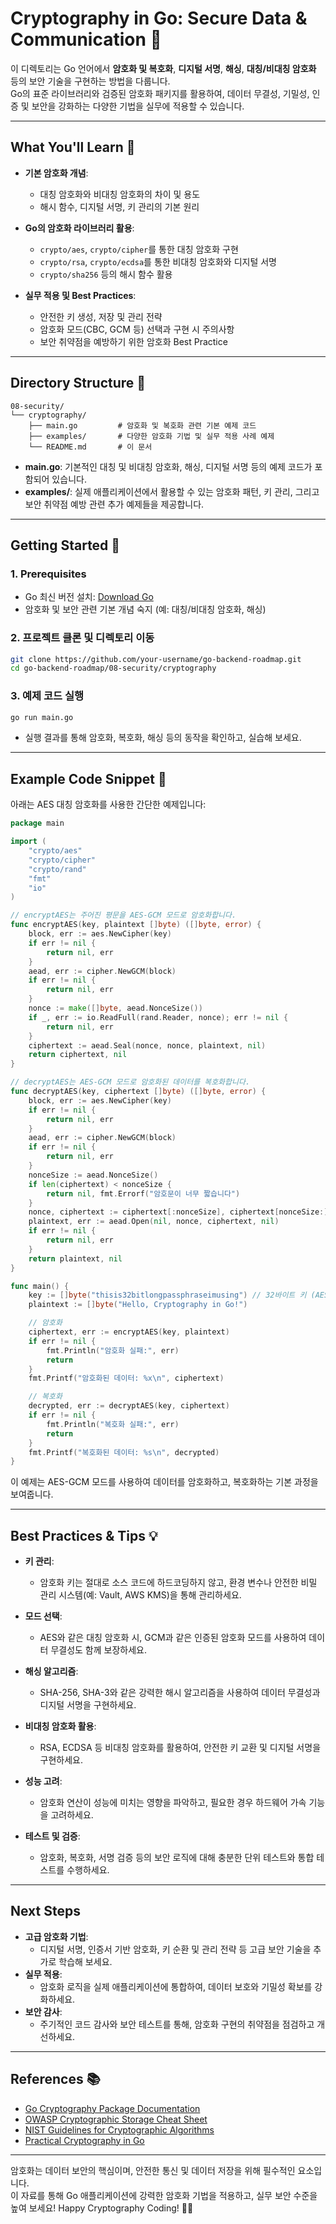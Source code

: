 # Cryptography in Go: Secure Data & Communication 🔐

이 디렉토리는 Go 언어에서 **암호화 및 복호화**, **디지털 서명**, **해싱**, **대칭/비대칭 암호화** 등의 보안 기술을 구현하는 방법을 다룹니다.  
Go의 표준 라이브러리와 검증된 암호화 패키지를 활용하여, 데이터 무결성, 기밀성, 인증 및 보안을 강화하는 다양한 기법을 실무에 적용할 수 있습니다.

---

## What You'll Learn 🎯

- **기본 암호화 개념**:  
  - 대칭 암호화와 비대칭 암호화의 차이 및 용도  
  - 해시 함수, 디지털 서명, 키 관리의 기본 원리

- **Go의 암호화 라이브러리 활용**:  
  - `crypto/aes`, `crypto/cipher`를 통한 대칭 암호화 구현  
  - `crypto/rsa`, `crypto/ecdsa`를 통한 비대칭 암호화와 디지털 서명  
  - `crypto/sha256` 등의 해시 함수 활용

- **실무 적용 및 Best Practices**:  
  - 안전한 키 생성, 저장 및 관리 전략  
  - 암호화 모드(CBC, GCM 등) 선택과 구현 시 주의사항  
  - 보안 취약점을 예방하기 위한 암호화 Best Practice

---

## Directory Structure 📁

```plaintext
08-security/
└── cryptography/
    ├── main.go         # 암호화 및 복호화 관련 기본 예제 코드
    ├── examples/       # 다양한 암호화 기법 및 실무 적용 사례 예제
    └── README.md       # 이 문서
```

- **main.go**: 기본적인 대칭 및 비대칭 암호화, 해싱, 디지털 서명 등의 예제 코드가 포함되어 있습니다.
- **examples/**: 실제 애플리케이션에서 활용할 수 있는 암호화 패턴, 키 관리, 그리고 보안 취약점 예방 관련 추가 예제들을 제공합니다.

---

## Getting Started 🚀

### 1. Prerequisites
- Go 최신 버전 설치: [Download Go](https://go.dev/dl/)
- 암호화 및 보안 관련 기본 개념 숙지 (예: 대칭/비대칭 암호화, 해싱)

### 2. 프로젝트 클론 및 디렉토리 이동
```bash
git clone https://github.com/your-username/go-backend-roadmap.git
cd go-backend-roadmap/08-security/cryptography
```

### 3. 예제 코드 실행
```bash
go run main.go
```
- 실행 결과를 통해 암호화, 복호화, 해싱 등의 동작을 확인하고, 실습해 보세요.

---

## Example Code Snippet 📄

아래는 AES 대칭 암호화를 사용한 간단한 예제입니다:

```go
package main

import (
    "crypto/aes"
    "crypto/cipher"
    "crypto/rand"
    "fmt"
    "io"
)

// encryptAES는 주어진 평문을 AES-GCM 모드로 암호화합니다.
func encryptAES(key, plaintext []byte) ([]byte, error) {
    block, err := aes.NewCipher(key)
    if err != nil {
        return nil, err
    }
    aead, err := cipher.NewGCM(block)
    if err != nil {
        return nil, err
    }
    nonce := make([]byte, aead.NonceSize())
    if _, err := io.ReadFull(rand.Reader, nonce); err != nil {
        return nil, err
    }
    ciphertext := aead.Seal(nonce, nonce, plaintext, nil)
    return ciphertext, nil
}

// decryptAES는 AES-GCM 모드로 암호화된 데이터를 복호화합니다.
func decryptAES(key, ciphertext []byte) ([]byte, error) {
    block, err := aes.NewCipher(key)
    if err != nil {
        return nil, err
    }
    aead, err := cipher.NewGCM(block)
    if err != nil {
        return nil, err
    }
    nonceSize := aead.NonceSize()
    if len(ciphertext) < nonceSize {
        return nil, fmt.Errorf("암호문이 너무 짧습니다")
    }
    nonce, ciphertext := ciphertext[:nonceSize], ciphertext[nonceSize:]
    plaintext, err := aead.Open(nil, nonce, ciphertext, nil)
    if err != nil {
        return nil, err
    }
    return plaintext, nil
}

func main() {
    key := []byte("thisis32bitlongpassphraseimusing") // 32바이트 키 (AES-256)
    plaintext := []byte("Hello, Cryptography in Go!")

    // 암호화
    ciphertext, err := encryptAES(key, plaintext)
    if err != nil {
        fmt.Println("암호화 실패:", err)
        return
    }
    fmt.Printf("암호화된 데이터: %x\n", ciphertext)

    // 복호화
    decrypted, err := decryptAES(key, ciphertext)
    if err != nil {
        fmt.Println("복호화 실패:", err)
        return
    }
    fmt.Printf("복호화된 데이터: %s\n", decrypted)
}
```

이 예제는 AES-GCM 모드를 사용하여 데이터를 암호화하고, 복호화하는 기본 과정을 보여줍니다.

---

## Best Practices & Tips 💡

- **키 관리**:  
  - 암호화 키는 절대로 소스 코드에 하드코딩하지 않고, 환경 변수나 안전한 비밀 관리 시스템(예: Vault, AWS KMS)을 통해 관리하세요.
  
- **모드 선택**:  
  - AES와 같은 대칭 암호화 시, GCM과 같은 인증된 암호화 모드를 사용하여 데이터 무결성도 함께 보장하세요.
  
- **해싱 알고리즘**:  
  - SHA-256, SHA-3와 같은 강력한 해시 알고리즘을 사용하여 데이터 무결성과 디지털 서명을 구현하세요.
  
- **비대칭 암호화 활용**:  
  - RSA, ECDSA 등 비대칭 암호화를 활용하여, 안전한 키 교환 및 디지털 서명을 구현하세요.
  
- **성능 고려**:  
  - 암호화 연산이 성능에 미치는 영향을 파악하고, 필요한 경우 하드웨어 가속 기능을 고려하세요.
  
- **테스트 및 검증**:  
  - 암호화, 복호화, 서명 검증 등의 보안 로직에 대해 충분한 단위 테스트와 통합 테스트를 수행하세요.

---

## Next Steps

- **고급 암호화 기법**:  
  - 디지털 서명, 인증서 기반 암호화, 키 순환 및 관리 전략 등 고급 보안 기술을 추가로 학습해 보세요.
- **실무 적용**:  
  - 암호화 로직을 실제 애플리케이션에 통합하여, 데이터 보호와 기밀성 확보를 강화하세요.
- **보안 감사**:  
  - 주기적인 코드 감사와 보안 테스트를 통해, 암호화 구현의 취약점을 점검하고 개선하세요.

---

## References 📚

- [Go Cryptography Package Documentation](https://pkg.go.dev/crypto)
- [OWASP Cryptographic Storage Cheat Sheet](https://cheatsheetseries.owasp.org/cheatsheets/Cryptographic_Storage_Cheat_Sheet.html)
- [NIST Guidelines for Cryptographic Algorithms](https://www.nist.gov/topics/cryptography)
- [Practical Cryptography in Go](https://blog.gopheracademy.com/advent-2016/practical-cryptography-in-go/)

---

암호화는 데이터 보안의 핵심이며, 안전한 통신 및 데이터 저장을 위해 필수적인 요소입니다.  
이 자료를 통해 Go 애플리케이션에 강력한 암호화 기법을 적용하고, 실무 보안 수준을 높여 보세요! Happy Cryptography Coding! 🔐🚀